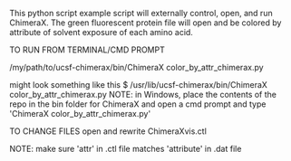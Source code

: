 This python script example script will externally control, open, and run ChimeraX.  The green fluorescent protein file will open and be colored by attribute of solvent exposure of each amino acid.  


TO RUN FROM TERMINAL/CMD PROMPT

/my/path/to/ucsf-chimerax/bin/ChimeraX color_by_attr_chimerax.py


might look something like this
$ /usr/lib/ucsf-chimerax/bin/ChimeraX color_by_attr_chimerax.py
NOTE: in Windows, place the contents of the repo in the bin folder for ChimeraX and open a cmd prompt and type
'ChimeraX color_by_attr_chimerax.py'

TO CHANGE FILES
open and rewrite ChimeraXvis.ctl 

NOTE: make sure 'attr' in .ctl file matches 'attribute' in .dat file
